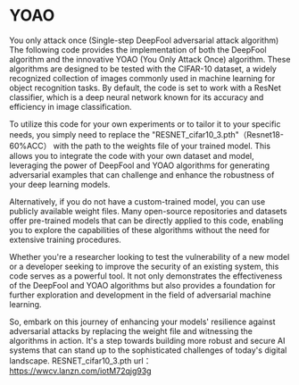 # YOAO
You only attack once (Single-step DeepFool adversarial attack algorithm)
The following code provides the implementation of both the DeepFool algorithm and the innovative YOAO (You Only Attack Once) algorithm. These algorithms are designed to be tested with the CIFAR-10 dataset, a widely recognized collection of images commonly used in machine learning for object recognition tasks. By default, the code is set to work with a ResNet classifier, which is a deep neural network known for its accuracy and efficiency in image classification.

To utilize this code for your own experiments or to tailor it to your specific needs, you simply need to replace the "RESNET_cifar10_3.pth"（Resnet18-60%ACC） with the path to the weights file of your trained model. This allows you to integrate the code with your own dataset and model, leveraging the power of DeepFool and YOAO algorithms for generating adversarial examples that can challenge and enhance the robustness of your deep learning models.

Alternatively, if you do not have a custom-trained model, you can use publicly available weight files. Many open-source repositories and datasets offer pre-trained models that can be directly applied to this code, enabling you to explore the capabilities of these algorithms without the need for extensive training procedures.

Whether you're a researcher looking to test the vulnerability of a new model or a developer seeking to improve the security of an existing system, this code serves as a powerful tool. It not only demonstrates the effectiveness of the DeepFool and YOAO algorithms but also provides a foundation for further exploration and development in the field of adversarial machine learning.

So, embark on this journey of enhancing your models' resilience against adversarial attacks by replacing the weight file and witnessing the algorithms in action. It's a step towards building more robust and secure AI systems that can stand up to the sophisticated challenges of today's digital landscape.
RESNET_cifar10_3.pth  url：  https://wwcv.lanzn.com/iotM72qjg93g
